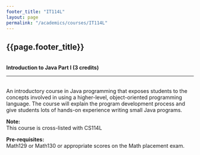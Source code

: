 ```yaml
---
footer_title: "IT114L"
layout: page
permalink: "/academics/courses/IT114L"
---
```


## {{page.footer_title}}

\
**Introduction to Java Part I (3 credits)**

---

\
An introductory course in Java programming that exposes students to the concepts involved in using a higher-level, object-oriented programming language. The course will explain the program development process and give students lots of hands-on experience writing small Java programs.

**Note:**
\
This course is cross-listed with CS114L

**Pre-requisites:**
\
Math129 or Math130 or appropriate scores on the Math placement exam.

